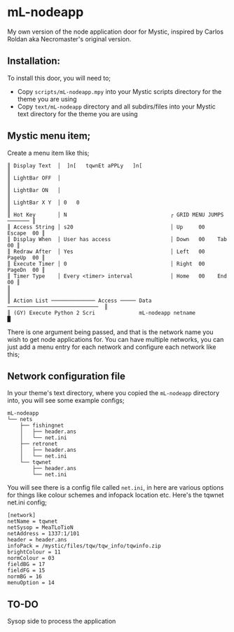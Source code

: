 # mL-nodeapp
My own version of the node application door for Mystic, inspired by Carlos Roldan aka Necromaster's original version.

## Installation:
To install this door, you will need to;
- Copy `scripts/mL-nodeapp.mpy` into your Mystic scripts directory for the theme you are using
- Copy `text/mL-nodeapp` directory and all subdirs/files into your Mystic text directory for the theme you are using

## Mystic menu item;
Create a menu item like this;

```
║ Display Text  │  ]n[   tqwnEt aPPLy   ]n[                                   ║
║ LightBar OFF  │                                                             ║
║ LightBar ON   │                                                             ║
║ LightBar X Y  │ 0   0                                                       ║
║ Hot Key       │ N                                 ┌ GRID MENU JUMPS ─────── ║
║ Access String │ s20                               │ Up     00    Escape  00 ║
║ Display When  │ User has access                   │ Down   00    Tab     00 ║
║ Redraw After  │ Yes                               │ Left   00    PageUp  00 ║
║ Execute Timer │ 0                                 │ Right  00    PageDn  00 ║
║ Timer Type    │ Every <timer> interval            │ Home   00    End     00 ║
║                                                                             ║
║ Action List ────────────── Access ───── Data ─────────────────────────────  ║
║ (GY) Execute Python 2 Scri              mL-nodeapp netname                  █
```

There is one argument being passed, and that is the network name you wish to get node applications for. You can have multiple networks, you can just add a menu entry for each network and configure each network like this;

## Network configuration file
In your theme's text directory, where you copied the `mL-nodeapp` directory into, you will see some example configs;

```
mL-nodeapp
└── nets
    ├── fishingnet
    │   ├── header.ans
    │   └── net.ini
    ├── retronet
    │   ├── header.ans
    │   └── net.ini
    └── tqwnet
        ├── header.ans
        └── net.ini
```

You will see there is a config file called `net.ini`, in here are various options for things like colour schemes and infopack location etc. Here's the tqwnet net.ini config;

```
[network]
netName = tqwnet
netSysop = MeaTLoTioN
netAddress = 1337:1/101
header = header.ans
infoPack = /mystic/files/tqw/tqw_info/tqwinfo.zip
brightColour = 11
normColour = 03
fieldBG = 17
fieldFG = 15
normBG = 16
menuOption = 14
```

## TO-DO
Sysop side to process the application
